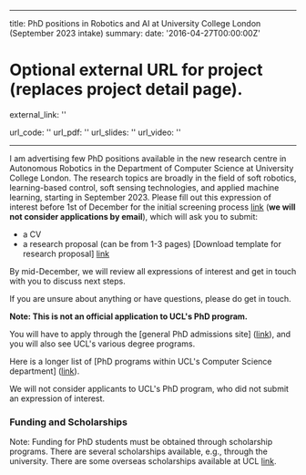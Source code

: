 
---
title: PhD positions in Robotics and AI at University College London (September 2023 intake)
summary:
date: '2016-04-27T00:00:00Z'

# Optional external URL for project (replaces project detail page).
external_link: ''




url_code: ''
url_pdf: ''
url_slides: ''
url_video: ''


---

I am advertising few PhD positions available in the new research centre in Autonomous Robotics in the Department of Computer Science at University College London. The research topics are broadly in the field of soft robotics, learning-based control, soft sensing technologies, and applied machine learning, starting in September 2023. Please fill out this expression of interest before 1st of December for the initial screening process [link](https://forms.gle/3TbicE8BwjAABGN6A) (**we will not consider applications by email**), which will ask you to submit:

- a CV
- a research proposal (can be from 1-3 pages) [Download template for research proposal]  [link](https://www.overleaf.com/read/jxvcwfsvjcqf)

By mid-December, we will review all expressions of interest and get in touch with you to discuss next steps.

If you are unsure about anything or have questions, please do get in touch.

**Note: This is not an official application to UCL's PhD program.**

You will have to apply through the [general PhD admissions site] ([link](https://eur03.safelinks.protection.outlook.com/?url=https%3A%2F%2Fwww.ucl.ac.uk%2Fadminsys%2Fsearch%2F%3FlTitle%3D%26lDepartment%3DCOMPS_ENG%26lProgrammeGroupID%3DPGR%26lStudyTypeID%3DFull-time%26lStartYearID%3D2022%26search%3DSearch%2BNow%26action%3Dsearch&amp;data=05%7C01%7Ctg444%40universityofcambridgecloud.onmicrosoft.com%7Cb4572fe1219b469a55aa08dab35e237b%7C49a50445bdfa4b79ade3547b4f3986e9%7C0%7C0%7C638019514139329648%7CUnknown%7CTWFpbGZsb3d8eyJWIjoiMC4wLjAwMDAiLCJQIjoiV2luMzIiLCJBTiI6Ik1haWwiLCJXVCI6Mn0%3D%7C3000%7C%7C%7C&amp;sdata=IKerphYjwT1M6ZXrebiVgVBjEeYErEK%2BJqTodpZMLiU%3D&amp;reserved=0)), and you will also see UCL's various degree programs.

Here is a longer list of [PhD programs within UCL's Computer Science department] ([link](https://eur03.safelinks.protection.outlook.com/?url=https%3A%2F%2Fwww.ucl.ac.uk%2Fadminsys%2Fsearch%2F%3FlTitle%3D%26lDepartment%3DCOMPS_ENG%26lProgrammeGroupID%3DPGR%26lStudyTypeID%3DFull-time%26lStartYearID%3D%26search%3DSearch%2BNow%26action%3Dsearch&amp;data=05%7C01%7Ctg444%40universityofcambridgecloud.onmicrosoft.com%7Cb4572fe1219b469a55aa08dab35e237b%7C49a50445bdfa4b79ade3547b4f3986e9%7C0%7C0%7C638019514139329648%7CUnknown%7CTWFpbGZsb3d8eyJWIjoiMC4wLjAwMDAiLCJQIjoiV2luMzIiLCJBTiI6Ik1haWwiLCJXVCI6Mn0%3D%7C3000%7C%7C%7C&amp;sdata=xXLgMKT6XS9swBf%2BKwu7Udy%2B27ZUWIOsiKDvV%2FQW4gI%3D&amp;reserved=0)).

We will not consider applicants to UCL's PhD program, who did not submit an expression of interest.

### Funding and Scholarships
Note: Funding for PhD students must be obtained through scholarship programs. There are several scholarships available, e.g., through the university. There are some overseas scholarships available at UCL [link](https://eur03.safelinks.protection.outlook.com/?url=https%3A%2F%2Fwww.ucl.ac.uk%2Fprospective-students%2Fscholarships%2Fgraduate%2Fovers-res%2Fors&amp;data=05%7C01%7Ctg444%40universityofcambridgecloud.onmicrosoft.com%7Cb4572fe1219b469a55aa08dab35e237b%7C49a50445bdfa4b79ade3547b4f3986e9%7C0%7C0%7C638019514139329648%7CUnknown%7CTWFpbGZsb3d8eyJWIjoiMC4wLjAwMDAiLCJQIjoiV2luMzIiLCJBTiI6Ik1haWwiLCJXVCI6Mn0%3D%7C3000%7C%7C%7C&amp;sdata=4JA5qc8uUhrt78%2B5GgosTDcyvWvRnRGp8DZlC5Uc3Eo%3D&amp;reserved=0).

